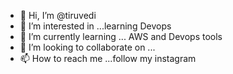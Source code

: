 - 👋 Hi, I’m @tiruvedi
- 👀 I’m interested in ...learning Devops
- 🌱 I’m currently learning ... AWS and Devops tools
- 💞️ I’m looking to collaborate on ...
- 📫 How to reach me ...follow my instagram 

<!---
tiruvedi/tiruvedi is a ✨ special ✨ repository because its `README.md` (this file) appears on your GitHub profile.
You can click the Preview link to take a look at your changes.
--->
